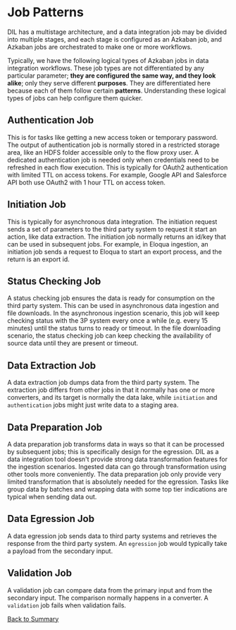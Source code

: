 # Job Patterns

DIL has a multistage architecture,
and a data integration job may be divided into multiple stages,
and each stage is configured as an Azkaban job, and Azkaban 
jobs are orchestrated to make one or more workflows. 

Typically, we have the following logical types of Azkaban jobs in 
data integration workflows. These job types are not differentiated by
any particular parameter; **they are configured the same way, and
they look alike**; only they serve different **purposes**. 
They are differentiated here because each of 
them follow certain **patterns**. Understanding these logical types 
of jobs can help configure them quicker. 

## Authentication Job

This is for tasks like getting a new access token 
or temporary password. The output of authentication job is normally
stored in a restricted storage area, like an HDFS folder accessible only
to the flow proxy user. A dedicated authentication job is needed only
when credentials need to be refreshed in each flow execution. This 
is typically for OAuth2 authentication with limited TTL on access tokens.
For example, Google API and Salesforce API both use OAuth2 
with 1 hour TTL on access token.  

## Initiation Job

This is typically for asynchronous data integration. 
The initiation request sends a set of parameters to the third party system
to request it start an action, like data extraction. The initiation job
normally returns an id/key that can be used in subsequent jobs. For
example, in Eloqua ingestion, an initiation job sends a request to Eloqua
to start an export process, and the return is an export id.    

## Status Checking Job

A status checking job ensures the data is
ready for consumption on the third party system.
This can be used in asynchronous data ingestion and file downloads. 
In the asynchronous ingestion scenario, this job will keep checking status with the 3P system
every once a while (e.g. every 15 minutes) until the status turns to 
ready or timeout. In the file downloading scenario, the status checking
job can keep checking the availability of source data until they are 
present or timeout.  

## Data Extraction Job

A data extraction job dumps data from the third
party system. The extraction job differs from other jobs in that it normally
has one or more converters, and its target is normally the data lake, while 
`initiation` and `authentication` jobs might just write data to a staging 
area. 

## Data Preparation Job

A data preparation job transforms data in ways 
so that it can be processed by subsequent jobs; this is specifically design for 
the egression. DIL as a data integration tool doesn't provide strong 
data transformation features for the ingestion scenarios. Ingested data can go
through transformation using other tools more conveniently. The data preparation
job only provide very limited transformation that is absolutely needed for
the egression. Tasks like group data by batches and wrapping data with some top
tier indications are typical when sending data out.   

## Data Egression Job

A data egression job sends data to third party systems
and retrieves the response from the third party system. An `egression` job would typically 
take a payload from the secondary input. 

## Validation Job

A validation job can compare data from the primary input and
from the secondary input. The comparison normally happens in a converter. A `validation`
job fails when validation fails.

[Back to Summary](summary.md#job-pattern) 